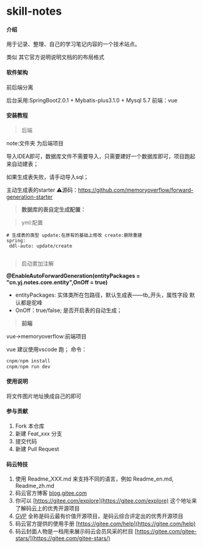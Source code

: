 # skill-notes

#### 介绍

用于记录、整理、自己的学习笔记内容的一个技术站点。

类似 其它官方说明说明文档的的布局格式

#### 软件架构

前后端分离

后台采用:SpringBoot2.0.1 + Mybatis-plus3.1.0 + Mysql 5.7
前端：vue

#### 安装教程
> 后端

note:文件夹 为后端项目

导入IDEA即可，数据库文件不需要导入，只需要建好一个数据库即可，项目跑起来自动建表；


如果生成表失败，请手动导入sql；

主动生成表的starter ⚠️源码：https://github.com/memoryoverflow/forward-generation-starter

> **数据库的表自定生成配置：**

>yml:配置

```aidl
# 生成表的类型 update:在原有的基础上修改 create:删除重建
spring:
 ddl-auto: update/create
 
```
> 启动累加注解

**@EnableAutoForwardGeneration(entityPackages = "cn.yj.notes.core.entity",OnOff = true)**
- entityPackages: 实体类所在包路径，默认生成表——tb_开头，属性字段 默认都是驼峰
- OnOff：true/false; 是否开启表的自动生成；



> **前端**

vue->memoryoverflow:前端项目

vue 建议使用vscode 跑；
命令：
```java
cnpm/npm install
cnpm/npm run dev

```





#### 使用说明

将文件图片地址换成自己的即可

#### 参与贡献

1. Fork 本仓库
2. 新建 Feat_xxx 分支
3. 提交代码
4. 新建 Pull Request


#### 码云特技

1. 使用 Readme\_XXX.md 来支持不同的语言，例如 Readme\_en.md, Readme\_zh.md
2. 码云官方博客 [blog.gitee.com](https://blog.gitee.com)
3. 你可以 [https://gitee.com/explore](https://gitee.com/explore) 这个地址来了解码云上的优秀开源项目
4. [GVP](https://gitee.com/gvp) 全称是码云最有价值开源项目，是码云综合评定出的优秀开源项目
5. 码云官方提供的使用手册 [https://gitee.com/help](https://gitee.com/help)
6. 码云封面人物是一档用来展示码云会员风采的栏目 [https://gitee.com/gitee-stars/](https://gitee.com/gitee-stars/)